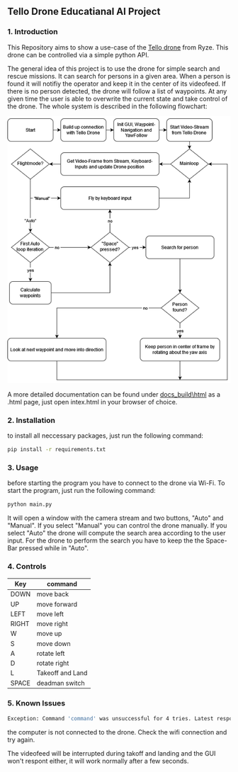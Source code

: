 ## Tello Drone Educatianal AI Project
### 1. Introduction
This Repository aims to show a use-case of the [Tello drone](https://www.ryzerobotics.com/de/tello) from Ryze. This drone can be controlled via a simple python API.

The general idea of this project is to use the drone for simple search and rescue missions. It can search for persons in a given area. When a person is found it will notifiy the operator and keep it in the center of its videofeed. If there is no person detected, the drone will follow a list of waypoints. At any given time the user is able to overwrite the current state and take control of the drone.
The whole system is described in the following flowchart:

![Alt text](misc/Tello_EDU_AI_FlowChart.png)

A more detailed documentation can be found under [docs\_build\html](docs/_build/html) as a .html page, just open intex.html in your browser of choice.
### 2. Installation
to install all neccessary packages, just run the following command:
```bash
pip install -r requirements.txt
```

### 3. Usage
before starting the program you have to connect to the drone via Wi-Fi. To start the program, just run the following command:
```bash
python main.py
```
It will open a window with the camera stream and two buttons, "Auto" and "Manual". If you select "Manual" you can control the drone manually. If you select "Auto" the drone will compute the search area according to the user input. For the drone to perform the search you have to keep the the Space-Bar pressed while in "Auto".


### 4. Controls
| Key   | command          |
|-------|------------------|
| DOWN  | move back        |
| UP    | move forward     |
| LEFT  | move left        |
| RIGHT | move right       |
| W     | move up          |
| S     | move down        |
| A     | rotate left      |
| D     | rotate right     |
| L     | Takeoff and Land |
| SPACE | deadman switch   |

### 5. Known Issues
```bash
Exception: Command 'command' was unsuccessful for 4 tries. Latest response:     'Aborting command 'command'. Did not receive a response after 7 seconds'
```
the computer is not connected  to the drone. Check the wifi connection and try again.

The videofeed will be interrupted during takoff and landing and the GUI won't respont either, it will work normally after a few seconds.

